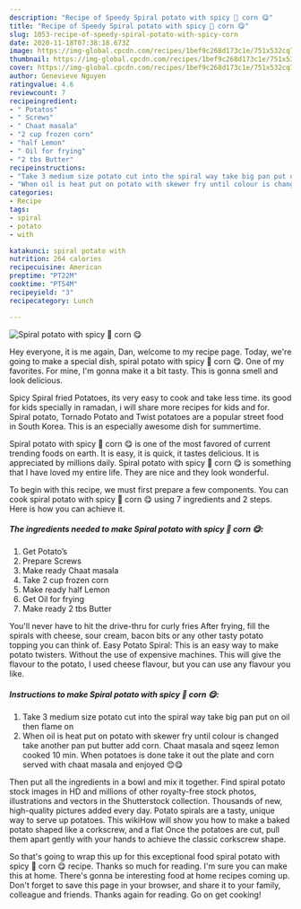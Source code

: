 ```yaml
---
description: "Recipe of Speedy Spiral potato with spicy 🌽 corn 😋"
title: "Recipe of Speedy Spiral potato with spicy 🌽 corn 😋"
slug: 1053-recipe-of-speedy-spiral-potato-with-spicy-corn
date: 2020-11-18T07:38:18.673Z
image: https://img-global.cpcdn.com/recipes/1bef9c268d173c1e/751x532cq70/spiral-potato-with-spicy-🌽-corn-😋-recipe-main-photo.jpg
thumbnail: https://img-global.cpcdn.com/recipes/1bef9c268d173c1e/751x532cq70/spiral-potato-with-spicy-🌽-corn-😋-recipe-main-photo.jpg
cover: https://img-global.cpcdn.com/recipes/1bef9c268d173c1e/751x532cq70/spiral-potato-with-spicy-🌽-corn-😋-recipe-main-photo.jpg
author: Genevieve Nguyen
ratingvalue: 4.6
reviewcount: 7
recipeingredient:
- " Potatos"
- " Screws"
- " Chaat masala"
- "2 cup frozen corn"
- "half Lemon"
- " Oil for frying"
- "2 tbs Butter"
recipeinstructions:
- "Take 3 medium size potato cut into the spiral way take big pan put on oil then flame on"
- "When oil is heat put on potato with skewer fry until colour is changed take another pan put butter add corn. Chaat masala and sqeez lemon cooked 10 min. When potatoes is done take it out the plate and corn served with chaat masala and enjoyed 😊😋"
categories:
- Recipe
tags:
- spiral
- potato
- with

katakunci: spiral potato with 
nutrition: 264 calories
recipecuisine: American
preptime: "PT22M"
cooktime: "PT54M"
recipeyield: "3"
recipecategory: Lunch

---
```



![Spiral potato with spicy 🌽 corn 😋](https://img-global.cpcdn.com/recipes/1bef9c268d173c1e/751x532cq70/spiral-potato-with-spicy-🌽-corn-😋-recipe-main-photo.jpg)

Hey everyone, it is me again, Dan, welcome to my recipe page. Today, we're going to make a special dish, spiral potato with spicy 🌽 corn 😋. One of my favorites. For mine, I'm gonna make it a bit tasty. This is gonna smell and look delicious.

Spicy Spiral fried Potatoes, its very easy to cook and take less time. its good for kids specially in ramadan, i will share more recipes for kids and for. Spiral potato, Tornado Potato and Twist potatoes are a popular street food in South Korea. This is an especially awesome dish for summertime.

Spiral potato with spicy 🌽 corn 😋 is one of the most favored of current trending foods on earth. It is easy, it is quick, it tastes delicious. It is appreciated by millions daily. Spiral potato with spicy 🌽 corn 😋 is something that I have loved my entire life. They are nice and they look wonderful.


To begin with this recipe, we must first prepare a few components. You can cook spiral potato with spicy 🌽 corn 😋 using 7 ingredients and 2 steps. Here is how you can achieve it.

<!--inarticleads1-->

##### The ingredients needed to make Spiral potato with spicy 🌽 corn 😋:

1. Get  Potato’s
1. Prepare  Screws
1. Make ready  Chaat masala
1. Take 2 cup frozen corn
1. Make ready half Lemon
1. Get  Oil for frying
1. Make ready 2 tbs Butter


You&#39;ll never have to hit the drive-thru for curly fries After frying, fill the spirals with cheese, sour cream, bacon bits or any other tasty potato topping you can think of. Easy Potato Spiral: This is an easy way to make potato twisters. Without the use of expensive machines. This will give the flavour to the potato, I used cheese flavour, but you can use any flavour you like. 

<!--inarticleads2-->

##### Instructions to make Spiral potato with spicy 🌽 corn 😋:

1. Take 3 medium size potato cut into the spiral way take big pan put on oil then flame on
1. When oil is heat put on potato with skewer fry until colour is changed take another pan put butter add corn. Chaat masala and sqeez lemon cooked 10 min. When potatoes is done take it out the plate and corn served with chaat masala and enjoyed 😊😋


Then put all the ingredients in a bowl and mix it together. Find spiral potato stock images in HD and millions of other royalty-free stock photos, illustrations and vectors in the Shutterstock collection. Thousands of new, high-quality pictures added every day. Potato spirals are a tasty, unique way to serve up potatoes. This wikiHow will show you how to make a baked potato shaped like a corkscrew, and a flat Once the potatoes are cut, pull them apart gently with your hands to achieve the classic corkscrew shape. 

So that's going to wrap this up for this exceptional food spiral potato with spicy 🌽 corn 😋 recipe. Thanks so much for reading. I'm sure you can make this at home. There's gonna be interesting food at home recipes coming up. Don't forget to save this page in your browser, and share it to your family, colleague and friends. Thanks again for reading. Go on get cooking!
